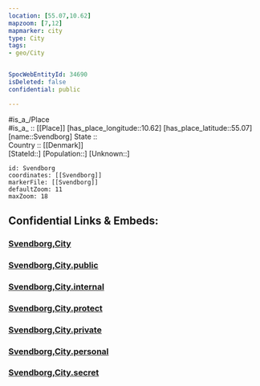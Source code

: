 ```yaml
---
location: [55.07,10.62] 
mapzoom: [7,12] 
mapmarker: city 
type: City
tags:
- geo/City


SpocWebEntityId: 34690
isDeleted: false
confidential: public

---
```

#is_a_/Place  
#is_a_ :: [[Place]] 
[has_place_longitude::10.62] 
[has_place_latitude::55.07] 
[name::Svendborg] 
State ::  
Country :: [[Denmark]]  
[StateId::] 
[Population::] 
[Unknown::] 


```leaflet
id: Svendborg
coordinates: [[Svendborg]] 
markerFile: [[Svendborg]] 
defaultZoom: 11 
maxZoom: 18
```


## Confidential Links & Embeds: 

### [Svendborg,City](/_Standards/Earth/Continent/Europe/Europe~North/Denmark/Regions~Denmark/Syddanmark/counties~Syddanmark/Svendborg,County/Svendborg,City.md) 

### [Svendborg,City.public](/_public/Earth/Continent/Europe/Europe~North/Denmark/Regions~Denmark/Syddanmark/counties~Syddanmark/Svendborg,County/Svendborg,City.public.md) 

### [Svendborg,City.internal](/_internal/Earth/Continent/Europe/Europe~North/Denmark/Regions~Denmark/Syddanmark/counties~Syddanmark/Svendborg,County/Svendborg,City.internal.md) 

### [Svendborg,City.protect](/_protect/Earth/Continent/Europe/Europe~North/Denmark/Regions~Denmark/Syddanmark/counties~Syddanmark/Svendborg,County/Svendborg,City.protect.md) 

### [Svendborg,City.private](/_private/Earth/Continent/Europe/Europe~North/Denmark/Regions~Denmark/Syddanmark/counties~Syddanmark/Svendborg,County/Svendborg,City.private.md) 

### [Svendborg,City.personal](/_personal/Earth/Continent/Europe/Europe~North/Denmark/Regions~Denmark/Syddanmark/counties~Syddanmark/Svendborg,County/Svendborg,City.personal.md) 

### [Svendborg,City.secret](/_secret/Earth/Continent/Europe/Europe~North/Denmark/Regions~Denmark/Syddanmark/counties~Syddanmark/Svendborg,County/Svendborg,City.secret.md)


